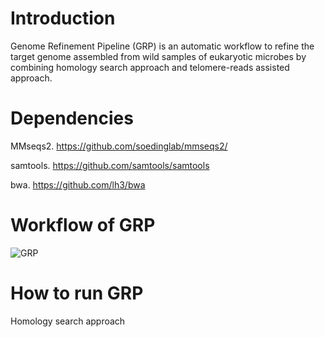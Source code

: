 # Introduction
Genome Refinement Pipeline (GRP) is an automatic workflow to refine the target genome assembled from wild samples of eukaryotic microbes by combining homology search approach and telomere-reads assisted approach.

# Dependencies
MMseqs2. https://github.com/soedinglab/mmseqs2/

samtools. https://github.com/samtools/samtools

bwa. https://github.com/lh3/bwa

# Workflow of GRP
![GRP](https://user-images.githubusercontent.com/107245708/174239853-cae500b5-2a4e-47d1-9fa6-a6f8f698875a.jpg)
# How to run GRP
Homology search approach

